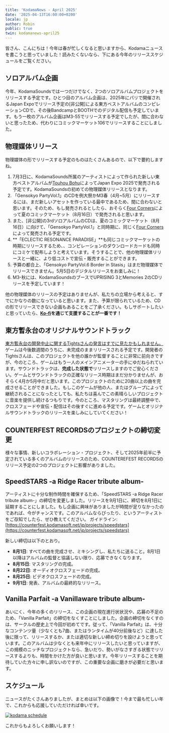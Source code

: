 ```yaml
---
title: 'KodamaNews - April 2025'
date: '2025-04-13T16:00:00+0200'
locale: jp
author: Robin
public: true
twin: kodamanews-april25
---
```


皆さん、こんにちは！今年は春が忙しくなると思いますから、Kodamaニュースを書こうと思っていました！読みたくないなら、下にある今年のリリーススケジュールをご覧ください。

## ソロアルバム企画

今年、KodamaSoundsでは一つだけでなく、2つのソロアルバムプロジェクトをリリースする予定です。ひとつ目のアルバム企画は、2025年にパリで開催されるJapan Expoでリリース予定の[非公開]による東方ベストアルバムのコンピレーションCDで、その後BandcampとBOOTHでのデジタル配信も予定しています。もう一枚のアルバム企画はM3-55でリリースする予定でしたが、間に合わないと思ったため、代わりにコミックマーケット106でリリースすることにしました。

## 物理媒体リリース

物理媒体の形でリリースする予定のものはたくさんあるので、以下で要約しますね。

1. 7月3日に、KodamaSounds所属のアーティストによって作られた新しい東方ベストアルバムが[Touhou Bohu](http://touhoubohu.ch/)によってJapan Expo 2025で発売される予定です。KodamaSoundsの初めての物理媒体リリースとなります。
2. 「Gensokyo PartyVol.1」のCDを例大祭かM3春（4月~5月）にリリースするには、まだ新しいアセットを作っている最中であるため、間に合わないと思います。そのため、もし発売されるとしたら、おそらく[Four Corners](https://x.com/4CornersDoujin)によって夏のコミックマーケット（8月16日）で発売されると思います。
3. また、[非公開]の3rdソロアルバムのCDは、夏のコミックマーケット（8月16日）に向けて、「Gensokyo PartyVol.1」と同時期に、同じく[Four Corners](https://x.com/4CornersDoujin)によって発売される予定です。
4. **「ECLECTIC RESONANCE PARADISE」**も同じコミックマーケットの時期にリリースするため、、コンピレーションのダウンロードカードも同時にコミケで配布しようと考えています。そうすることで、他の物理媒体リリースと一緒に、より低コストで宣伝・販売することができます。
5. 予算の都合上、「Gensokyo PartyVol.6 Border in Stasis」はまだ物理媒体でリリースできません。5月5日のデジタルリリースをお楽しみに！
6. M3-秋には、KodamaSoundsのブースでUPRISING 3とMemories 2のCDリリースを予定しています！

他の物理媒体のリリースの予定はありませんが、私たちの立場から考えると、すでにかなりの数になっていると思います。また、予算が限られているため、CDの形でリリースできない企画もあることをご了承ください。もしサポートしたいと思っていたら、**[Ko-fi](https://ko-fi.com/kodamasoft)を通じて支援することが一番です！**

## 東方暫永台のオリジナルサウンドトラック

[東方暫永台の開発中止に関するTightsさんの発言はすでに見たかもしれません。](https://twitter.com/StuffTight/status/1906288037568389279)ゲームは今後数週間のうちに、未完成のままリリースされる予定です。開発者のTightsさんは、このプロジェクトを他の誰かが監督することに非常に前向きですが、今のところ、ゲームはもう一人のメインアニメーターの手にゆだねられています。サウンドトラックは、**完成した状態で**リリースしますのでご安心ください。ゲームとサウンドトラックの正確なリリース時期はまだ分かりませんが、おそらく4月か5月中だと思います。このプロジェクトのために20曲以上の曲を完成させることができました。もしこのゲームが他の人、またはグループによって継続されることになったとしても、私たちは喜んでこの素晴らしいプロジェクトに音楽を提供し続けるつもりです。今のところ、マスタリングは最終調整中で、クロスフェードや宣伝・配信はその後すぐに進める予定です。ゲームとオリジナルサウンドトラックのリリースを楽しみにしていてください！

## COUNTERFEST RECORDSのプロジェクトの締切変更
様々な事情、新しいコラボレーション・プロジェクト、そして2025年前半に予定されている多くのアルバムのリリースのため、COUNTEREFEST RECORDSのリリース予定の2つのプロジェクトに影響がありました。

## SpeedSTARS -a Ridge Racer tribute album-
アーティストに十分な制作時間を確保するため、「SpeedSTARS -a Ridge Racer tribute album-」の締切を変更しました。リリースを9月1日に、締切を8月1日に延期することにしました。もし企画に興味がありましたが時間が足りなかったのであれば、今がチャンスです。このアルバムならぴったり、というアーティストをご存知でしたら、ぜひ教えてください。
ガイドライン: [https://counterfest.kodamasoft.net/jp/projects/speedstars](https://counterfest.kodamasoft.net/jp/projects/speedstars)

新しい締切は以下のとおり。
- **8月1日**: すべての曲を完成させ、ミキシングし、私たちに送ること。8月1日以降はアルバムの監督と協議しない限り、応募できなくなります。
- **8月15日**: マスタリングの完成。
- **8月22日**: オーディオクロスフェードの完成。
- **8月25日**: ビデオクロスフェードの完成。
- **9月1日**: 発表、アルバムの最終的なリリース。

## Vanilla Parfait -a Vanillaware tribute album-
あいにく、今年の多くのリリース、この企画の現在進行状状況や、応募の不足のため、「Vanilla Parfait」の締切をなくすことにしました。企画の締切をなくすのは、サークルの歴史上で今回が初めてです。従って、「Vanilla Parfait」は、十分なコンテンツ量（少なくとも7曲、またはランタイムが40分前後など）に達した後に限って、リリースするか、または適切な新しい締め切りを設けようと思っています。このアルバムは少なくとも来年中にリリースしたいと思っていますが、この規模のニッチなプロジェクトなら、急いだり、勢いがなさすぎる状態でリリースするよりも、時間をかけた方が良いと思います。今年リリースすることを期待していた方々に申し訳ないのですが、この重要な企画に磨きが必要だと思います。

## スケジュール

ニュースがたくさんありましたが、まとめは以下の画像で！今まで最も忙しい年で、これからも応援していただければ幸いです。

[![kodama schedule](/assets/posts/kodamaschedule.png)](/assets/posts/kodamaschedule.png)

これからもよろしくお願いします！